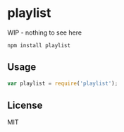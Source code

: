 # playlist

WIP - nothing to see here

```
npm install playlist
```

## Usage

``` js
var playlist = require('playlist');
```

## License

MIT